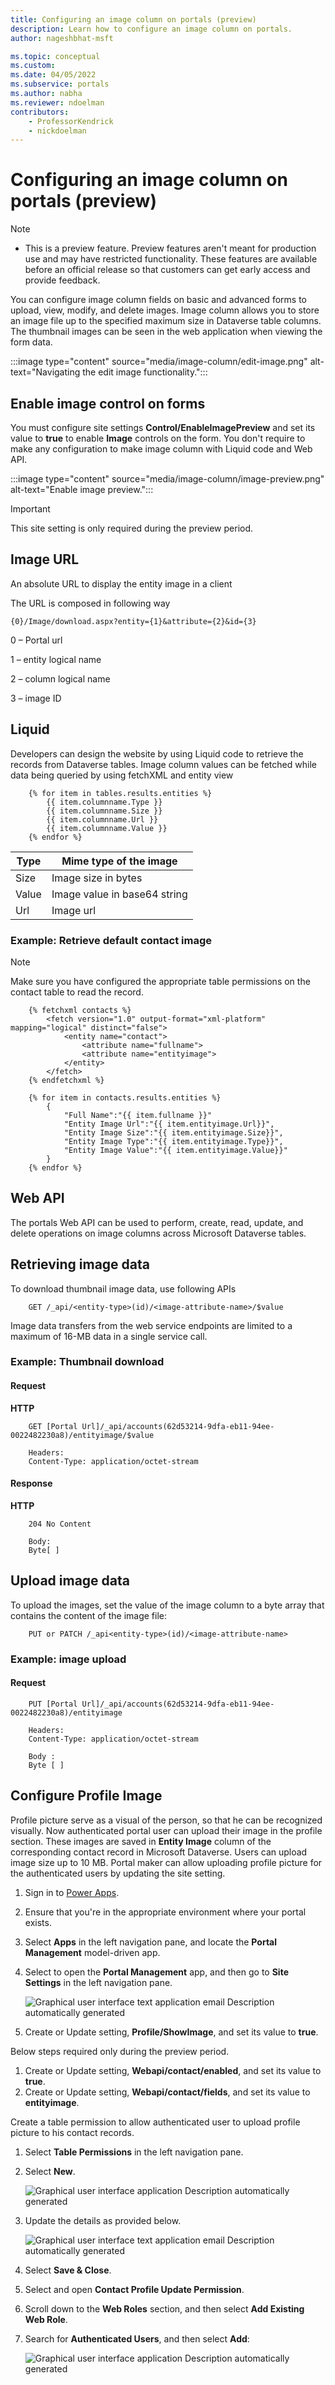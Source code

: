 ```yaml
---
title: Configuring an image column on portals (preview)
description: Learn how to configure an image column on portals.
author: nageshbhat-msft

ms.topic: conceptual
ms.custom: 
ms.date: 04/05/2022
ms.subservice: portals
ms.author: nabha
ms.reviewer: ndoelman
contributors:
    - ProfessorKendrick
    - nickdoelman
---
```

# Configuring an image column on portals (preview)

>[!NOTE]
> - This is a preview feature.  Preview features aren't meant for production use and may have restricted functionality. These features are available before an official release so that customers can get early access and provide feedback.

You can configure image column fields on basic and advanced forms to upload, view, modify, and delete images. Image column allows you to store an image file up to the specified maximum size in Dataverse table columns. The thumbnail images can be seen in the web application when viewing the form data.

:::image type="content" source="media/image-column/edit-image.png" alt-text="Navigating the edit image functionality.":::

## Enable image control on forms

You must configure site settings **Control/EnableImagePreview** and set its value to **true** to enable **Image** controls on the form. You don't require to make any configuration to make image column with Liquid code and Web API.

:::image type="content" source="media/image-column/image-preview.png" alt-text="Enable image preview.":::

>[!IMPORTANT]
> This site setting is only required during the preview period.

## Image URL

An absolute URL to display the entity image in a client

The URL is composed in following way

 ```{0}/Image/download.aspx?entity={1}&attribute={2}&id={3}``` 

0 – Portal url

1 – entity logical name

2 – column logical name

3 – image ID

## Liquid

Developers can design the website by using Liquid code to retrieve the records from Dataverse tables. Image column values can be fetched while data being queried by using fetchXML and entity view

```
    {% for item in tables.results.entities %}
        {{ item.columnname.Type }}
        {{ item.columnname.Size }}
        {{ item.columnname.Url }}
        {{ item.columnname.Value }}
    {% endfor %}
```

| Type  | Mime type of the image       |
|-------|------------------------------|
| Size  | Image size in bytes          |
| Value | Image value in base64 string |
| Url   | Image url                    |

### Example: Retrieve default contact image

> [!NOTE]
> Make sure you have configured the appropriate table permissions on the contact table to read the record.

```
    {% fetchxml contacts %}
        <fetch version="1.0" output-format="xml-platform" mapping="logical" distinct="false">
            <entity name="contact">
                <attribute name="fullname">
                <attribute name="entityimage">
            </entity>
        </fetch>
    {% endfetchxml %}

    {% for item in contacts.results.entities %}
        {
            "Full Name":"{{ item.fullname }}"
            "Entity Image Url":"{{ item.entityimage.Url}}",
            "Entity Image Size":"{{ item.entityimage.Size}}",
            "Entity Image Type":"{{ item.entityimage.Type}}",
            "Entity Image Value":"{{ item.entityimage.Value}}"
        }
    {% endfor %}
```


## Web API

The portals Web API can be used to perform, create, read, update, and delete operations on image columns across Microsoft Dataverse tables.

## Retrieving image data

To download thumbnail image data, use following APIs

```
    GET /_api/<entity-type>(id)/<image-attribute-name>/$value
```

Image data transfers from the web service endpoints are limited to a maximum of 16-MB data in a single service call.

### Example: Thumbnail download

#### Request

**HTTP** 
```
    GET [Portal Url]/_api/accounts(62d53214-9dfa-eb11-94ee-0022482230a8)/entityimage/$value
    
    Headers:
    Content-Type: application/octet-stream
``` 

#### Response

**HTTP**
```
    204 No Content
    
    Body:
    Byte[ ]
```

## Upload image data

To upload the images, set the value of the image column to a byte array that contains the content of the image file:

```
    PUT or PATCH /_api<entity-type>(id)/<image-attribute-name>
```

### Example: image upload

#### Request

```
    PUT [Portal Url]/_api/accounts(62d53214-9dfa-eb11-94ee-0022482230a8)/entityimage

    Headers:
    Content-Type: application/octet-stream
    
    Body :
    Byte [ ]
```

## Configure Profile Image

Profile picture serve as a visual of the person, so that he can be recognized visually. Now authenticated portal user can upload their image in the profile section. These images are saved in **Entity Image** column of the corresponding contact record in Microsoft Dataverse. Users can upload image size up to 10 MB. Portal maker can allow uploading profile picture for the authenticated users by updating the site setting.

1. Sign in to [Power Apps](https://make.powerapps.com/).
1. Ensure that you're in the appropriate environment where your portal exists.
1. Select **Apps** in the left navigation pane, and locate the **Portal Management** model-driven app.
1. Select to open the **Portal Management** app, and then go to **Site Settings** in the left navigation pane.

    ![Graphical user interface  text  application  email Description automatically generated](media/image-column/site-settings.png)

1. Create or Update setting, **Profile/ShowImage**, and set its value to **true**.

Below steps required only during the preview period.

1. Create or Update setting, **Webapi/contact/enabled**, and set its value to **true**.
1. Create or Update setting, **Webapi/contact/fields**, and set its value to **entityimage**.

Create a table permission to allow authenticated user to upload profile picture to his contact records.

1. Select **Table Permissions** in the left navigation pane.
1. Select **New**.

    ![Graphical user interface  application Description automatically generated](media/image-column/new.png)

1. Update the details as provided below.

    ![Graphical user interface  text  application  email Description automatically generated](media/image-column/update-details.png)

1. Select **Save & Close**.
1. Select and open **Contact Profile Update Permission**.
1. Scroll down to the **Web Roles** section, and then select **Add Existing Web Role**.
1. Search for **Authenticated Users**, and then select **Add**:

    ![Graphical user interface  application Description automatically generated](media/image-column/add.png)